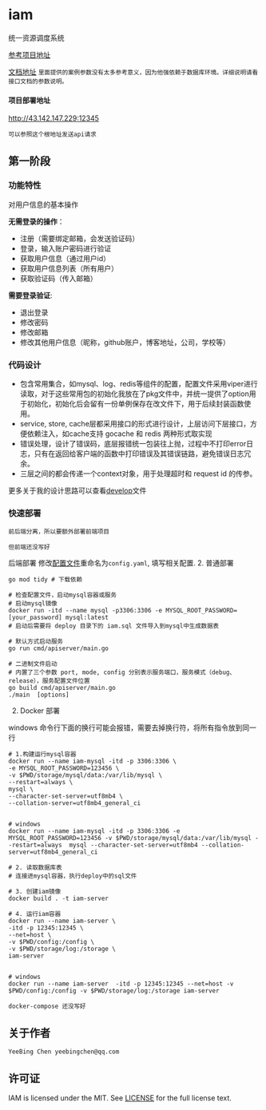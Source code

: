 # iam
统一资源调度系统

[参考项目地址](https://github.com/marmotedu/iam)

[文档地址](https://www.apifox.cn/apidoc/shared-05a28f7d-1714-41f6-94fa-566e82e0bfcf)
`里面提供的案例参数没有太多参考意义，因为他强依赖于数据库环境。详细说明请看接口文档的参数说明。`

#### 项目部署地址
http://43.142.147.229:12345

`可以参照这个根地址发送api请求`

## 第一阶段
### 功能特性
对用户信息的基本操作

**无需登录的操作**：
- 注册（需要绑定邮箱，会发送验证码）
- 登录，输入账户密码进行验证
- 获取用户信息（通过用户id）
- 获取用户信息列表（所有用户）
- 获取验证码（传入邮箱）


**需要登录验证**:
- 退出登录
- 修改密码
- 修改邮箱
- 修改其他用户信息（昵称，github账户，博客地址，公司，学校等）


### 代码设计
- 包含常用集合，如mysql、log、redis等组件的配置，配置文件采用viper进行读取，对于这些常用包的初始化我放在了pkg文件中，并统一提供了option用于初始化，初始化后会留有一份单例保存在改文件下，用于后续封装函数使用。
- service, store, cache层都采用接口的形式进行设计，上层访问下层接口，方便依赖注入，如cache支持 gocache 和 redis 两种形式取实现
- 错误处理，设计了错误码，底层报错统一包装往上抛，过程中不打印error日志，只有在返回给客户端的函数中打印错误及其错误链路，避免错误日志冗余。
- 三层之间的都会传递一个context对象，用于处理超时和 request id 的传参。

更多关于我的设计思路可以查看[develop](docs/develop/basic.md)文件


### 快速部署
`前后端分离，所以要额外部署前端项目`

`但前端还没写好`

后端部署
修改[配置文件](config/config.example.yaml)重命名为`config.yaml`, 填写相关配置.
2. 普通部署

```shell
go mod tidy # 下载依赖

# 检查配置文件，启动mysql容器或服务
# 启动mysql镜像 
docker run -itd --name mysql -p3306:3306 -e MYSQL_ROOT_PASSWORD=[your_password] mysql:latest 
# 启动后需要将 deploy 目录下的 iam.sql 文件导入到mysql中生成数据表

# 默认方式启动服务
go run cmd/apiserver/main.go 

# 二进制文件启动
# 内置了三个参数 port, mode, config 分别表示服务端口，服务模式（debug、release），服务配置文件位置
go build cmd/apiserver/main.go
./main  [options]

```

2. Docker 部署

windows 命令行下面的换行可能会报错，需要去掉换行符，将所有指令放到同一行

```shell
# 1.构建运行mysql容器
docker run --name iam-mysql -itd -p 3306:3306 \
-e MYSQL_ROOT_PASSWORD=123456 \
-v $PWD/storage/mysql/data:/var/lib/mysql \
--restart=always \
mysql \
--character-set-server=utf8mb4 \
--collation-server=utf8mb4_general_ci 


# windows
docker run --name iam-mysql -itd -p 3306:3306 -e MYSQL_ROOT_PASSWORD=123456 -v $PWD/storage/mysql/data:/var/lib/mysql --restart=always  mysql --character-set-server=utf8mb4 --collation-server=utf8mb4_general_ci 

# 2. 读取数据库表
# 连接进mysql容器，执行deploy中的sql文件

# 3. 创建iam镜像
docker build . -t iam-server

# 4. 运行iam容器
docker run --name iam-server \
-itd -p 12345:12345 \
--net=host \
-v $PWD/config:/config \
-v $PWD/storage/log:/storage \
iam-server


# windows
docker run --name iam-server  -itd -p 12345:12345 --net=host -v $PWD/config:/config -v $PWD/storage/log:/storage iam-server

```

`docker-compose 还没写好`


## 关于作者
    YeeBing Chen yeebingchen@qq.com
## 许可证
IAM is licensed under the MIT. See [LICENSE](LICENSE) for the full license text.
